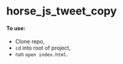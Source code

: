 # horse_js_tweet_copy

#### To use:
- Clone repo,
- `cd` into root of project,
- run `open index.html`.
